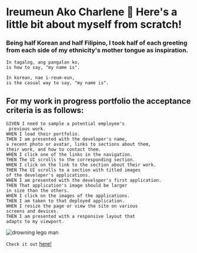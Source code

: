 # Ireumeun Ako Charlene 🧙 Here's a little bit about myself from scratch!

### Being half Korean and half Filipino, I took half of each greeting from each side of my ethnicity's mother tongue as inspiration.
```
In tagalog, ang pangalan ko, 
is how to say, "my name is".

In korean, nae i-reum-eun, 
is the casual way to say, "my name is".
```

## For my work in progress portfolio the acceptance criteria is as follows:
```
GIVEN I need to sample a potential employee's
 previous work.
WHEN I load their portfolio.
THEN I am presented with the developer's name, 
a recent photo or avatar, links to sections about them, 
their work, and how to contact them.
WHEN I click one of the links in the navigation.
THEN The UI scrolls to the corresponding section.
WHEN I click on the link to the section about their work.
THEN The UI scrolls to a section with titled images 
of the developer's applications.
WHEN I am presented with the developer's first application.
THEN That application's image should be larger 
in size than the others.
WHEN I click on the images of the applications.
THEN I am taken to that deployed application.
WHEN I resize the page or view the site on various 
screens and devices.
THEN I am presented with a responsive layout that 
adapts to my viewport.
```

![drowning lego man](https://raw.githubusercontent.com/VAalchemist/ireumeunAko/feature/header/Develope/images/thisLife.png)

 `Check it out` [here!](https://vaalchemist.github.io/ireumeunAko/)